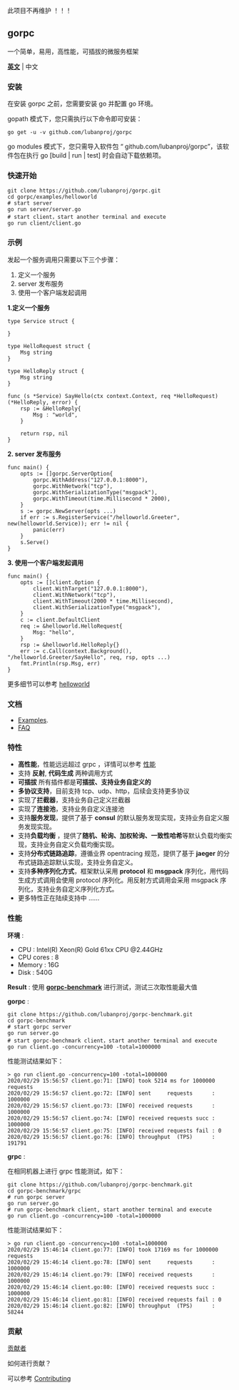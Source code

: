 此项目不再维护 ！！！

## gorpc

一个简单，易用，高性能，可插拔的微服务框架

[**英文**](README.md) | 中文

### 安装

在安装 gorpc 之前，您需要安装 go 并配置 go 环境。

gopath 模式下，您只需执行以下命令即可安装：

```
go get -u -v github.com/lubanproj/gorpc
```

go modules 模式下，您只需导入软件包 “ github.com/lubanproj/gorpc”，该软件包在执行 go [build | run | test] 时会自动下载依赖项。

### 快速开始

```
git clone https://github.com/lubanproj/gorpc.git
cd gorpc/examples/helloworld
# start server
go run server/server.go
# start client，start another terminal and execute
go run client/client.go
```

### 示例

发起一个服务调用只需要以下三个步骤：

1. 定义一个服务
2. server 发布服务
3. 使用一个客户端发起调用

**1.定义一个服务**

```
type Service struct {

}

type HelloRequest struct {
	Msg string
}

type HelloReply struct {
	Msg string
}

func (s *Service) SayHello(ctx context.Context, req *HelloRequest) (*HelloReply, error) {
	rsp := &HelloReply{
		Msg : "world",
	}

	return rsp, nil
}

```

**2. server 发布服务**

```
func main() {
	opts := []gorpc.ServerOption{
		gorpc.WithAddress("127.0.0.1:8000"),
		gorpc.WithNetwork("tcp"),
		gorpc.WithSerializationType("msgpack"),
		gorpc.WithTimeout(time.Millisecond * 2000),
	}
	s := gorpc.NewServer(opts ...)
	if err := s.RegisterService("/helloworld.Greeter", new(helloworld.Service)); err != nil {
		panic(err)
	}
	s.Serve()
}
```

**3. 使用一个客户端发起调用**

```
func main() {
	opts := []client.Option {
		client.WithTarget("127.0.0.1:8000"),
		client.WithNetwork("tcp"),
		client.WithTimeout(2000 * time.Millisecond),
		client.WithSerializationType("msgpack"),
	}
	c := client.DefaultClient
	req := &helloworld.HelloRequest{
		Msg: "hello",
	}
	rsp := &helloworld.HelloReply{}
	err := c.Call(context.Background(), "/helloworld.Greeter/SayHello", req, rsp, opts ...)
	fmt.Println(rsp.Msg, err)
}
```

更多细节可以参考 [helloworld](https://github.com/lubanproj/gorpc/tree/master/examples/helloworld) 


### 文档

- [Examples](https://github.com/lubanproj/gorpc/tree/master/examples).
- [FAQ](https://github.com/lubanproj/gorpc/wiki/FAQ)

### 特性

- **高性能**，性能远远超过 grpc ，详情可以参考 [性能](#Performance)
- 支持 **反射**, **代码生成** 两种调用方式
- **可插拔** 所有插件都是**可插拔、支持业务自定义的**
- **多协议支持**，目前支持 tcp、udp、http，后续会支持更多协议
- 实现了**拦截器**，支持业务自己定义拦截器
- 实现了**连接池**，支持业务自定义连接池
- 支持**服务发现**，提供了基于 **consul** 的默认服务发现实现，支持业务自定义服务发现实现。
- 支持**负载均衡** ，提供了**随机、轮询、加权轮询、一致性哈希**等默认负载均衡实现，支持业务自定义负载均衡实现。
- 支持**分布式链路追踪**，遵循业界 opentracing 规范，提供了基于 **jaeger** 的分布式链路追踪默认实现，支持业务自定义。
- 支持**多种序列化方式**，框架默认采用 **protocol** 和 **msgpack** 序列化，用代码生成方式调用会使用 protocol 序列化。用反射方式调用会采用 msgpack 序列化，支持业务自定义序列化方式。
- 更多特性正在陆续支持中 ......

### <span id="Performance">性能</span>

**环境** :

- CPU : Intel(R) Xeon(R) Gold 61xx CPU @2.44GHz
- CPU cores : 8
- Memory : 16G
- Disk : 540G

**Result** :
使用 [**gorpc-benchmark**](https://github.com/lubanproj/gorpc-benchmark) 进行测试，测试三次取性能最大值

**gorpc** :

```
git clone https://github.com/lubanproj/gorpc-benchmark.git
cd gorpc-benchmark
# start gorpc server
go run server.go
# start gorpc-benchmark client，start another terminal and execute
go run client.go -concurrency=100 -total=1000000
```

性能测试结果如下：

```
> go run client.go -concurrency=100 -total=1000000
2020/02/29 15:56:57 client.go:71: [INFO] took 5214 ms for 1000000 requests
2020/02/29 15:56:57 client.go:72: [INFO] sent     requests      : 1000000
2020/02/29 15:56:57 client.go:73: [INFO] received requests      : 1000000
2020/02/29 15:56:57 client.go:74: [INFO] received requests succ : 1000000
2020/02/29 15:56:57 client.go:75: [INFO] received requests fail : 0
2020/02/29 15:56:57 client.go:76: [INFO] throughput  (TPS)      : 191791
```

**grpc** : 

在相同机器上进行 grpc 性能测试，如下：

```
git clone https://github.com/lubanproj/gorpc-benchmark.git
cd gorpc-benchmark/grpc
# run gorpc server
go run server.go
# run gorpc-benchmark client, start another terminal and execute 
go run client.go -concurrency=100 -total=1000000
```

性能测试结果如下：

```
> go run client.go -concurrency=100 -total=1000000
2020/02/29 15:46:14 client.go:77: [INFO] took 17169 ms for 1000000 requests
2020/02/29 15:46:14 client.go:78: [INFO] sent     requests      : 1000000
2020/02/29 15:46:14 client.go:79: [INFO] received requests      : 1000000
2020/02/29 15:46:14 client.go:80: [INFO] received requests succ : 1000000
2020/02/29 15:46:14 client.go:81: [INFO] received requests fail : 0
2020/02/29 15:46:14 client.go:82: [INFO] throughput  (TPS)      : 58244
```

### 贡献

[贡献者](https://github.com/lubanproj/gorpc/graphs/contributors)

如何进行贡献？

可以参考 [Contributing](https://github.com/lubanproj/gorpc/blob/master/CONTRIBUTING.md)
